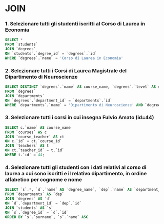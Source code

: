 # JOIN

### 1. Selezionare tutti gli studenti iscritti al Corso di Laurea in Economia
``` sql
SELECT *
FROM `students`
JOIN `degrees`
ON `students`.`degree_id` = `degrees`.`id`
WHERE `degrees`.`name` = 'Corso di Laurea in Economia'
```

### 2. Selezionare tutti i Corsi di Laurea Magistrale del Dipartimento di Neuroscienze
``` sql
SELECT DISTINCT `degrees`.`name` AS course_name, `degrees`.`level` AS course_level
FROM `degrees`
JOIN `departments`
ON `degrees`.`department_id` = `departments`.`id`
WHERE `departments`.`name` = 'Dipartimento di Neuroscienze' AND `degrees`.`level` = 'Magistrale'
```

### 3. Selezionare tutti i corsi in cui insegna Fulvio Amato (id=44)
``` sql
SELECT c.`name` AS course_name
FROM `courses` AS c
JOIN `course_teacher` AS ct 
ON c.`id` = ct.`course_id`
JOIN `teachers` AS t 
ON ct.`teacher_id` = t.`id`
WHERE t.`id` = 44;
```

### 4. Selezionare tutti gli studenti con i dati relativi al corso di laurea a cui sono iscritti e il relativo dipartimento, in ordine alfabetico per cognome e nome
``` sql
SELECT `s`.*, `d`.`name` AS `degree_name`, `dep`.`name` AS `department_name`
FROM `departments` AS `dep`
JOIN `degrees` AS `d`
ON `d`.`department_id` = `dep`.`id`
JOIN `students` AS `s`
ON `s`.`degree_id` = `d`.`id`
ORDER BY `s`.`surname`, `s`.`name` ASC
```